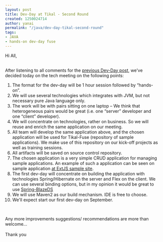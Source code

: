 ```yaml
---
layout: post
title: Dev-Day at Tikal - Second Round
created: 1250024714
author: yanai
permalink: "/java/dev-day-tikal-second-round"
tags:
- JAVA
- hands-on dev-day fuse
---
```

<p>Hi All,</p>
<p><br />
After listening to all comments for the <a href="http://www.tikalk.com/alm/forums/dev-day-tikal">previous Dev-Day post</a>, we've decided today on the tech meeting on the following points:</p>
<ol>
    <li>The format for the dev-day will be 1 hour session followed by &ldquo;hands-on&rdquo;.</li>
    <li>We will use several technologies which integrates with JVM, but not necessary pure Java language only.</li>
    <li>The work will be with pairs sitting on one laptop &ndash; We think that heterogeneous pairs would be great (i.e. one &ldquo;server&rdquo; developer and one &ldquo;client&rdquo; developer).</li>
    <li>We will concentrate on technologies, rather on business. So we will reuse and enrich the same application on our meeting.</li>
    <li>All team will develop the same application above, and the chosen application will be used for Tikal-Fuse (repository of sample applications). We make use of this repository on our kick-off projects as well as training sessions.</li>
    <li>All artifacts will be saved on source control repository.</li>
    <li>The chosen application is a very simple CRUD application for managing sample applications. An example of such a application can be seen on sample application <a href="http://examples.extjs.eu/">at ExtJS sample site</a>.</li>
    <li>The first dev-day will concentrate on building the application with technologies Spring/Hibernate on the server and Flex on the client. We can use several binding options, but in my opinion it would be great to use <a href="http://www.springsource.org/spring-flex">Spring-BlazeDS</a></li>
    <li>We will use Maven2 as our build mechanism. IDE is free to choose.</li>
    <li>We'll expect start our first dev-day on September.</li>
</ol>
<p>&nbsp;</p>
<p>Any more improvements suggestions/ recommendations are more than welcome...<br />
<br />
Thank you</p>
